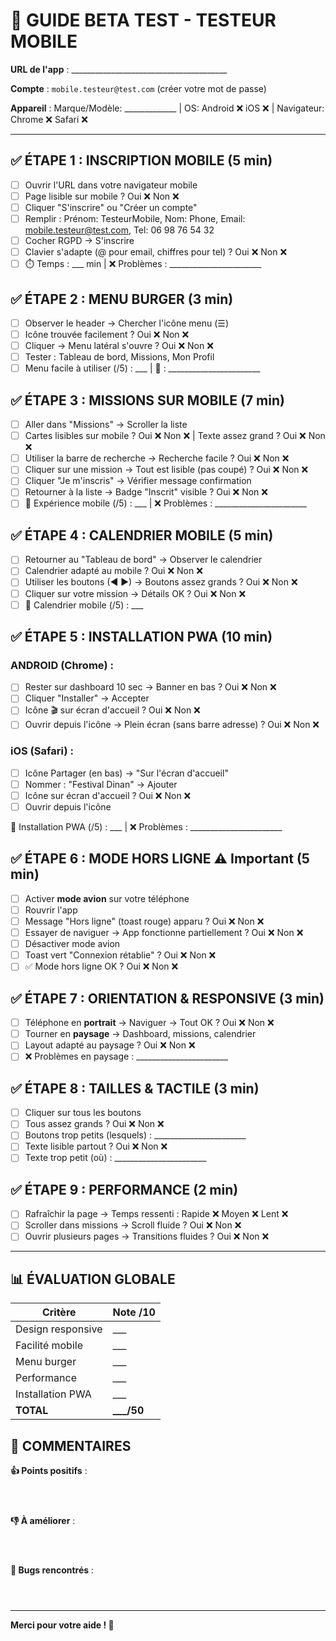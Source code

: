 # 📱 GUIDE BETA TEST - TESTEUR MOBILE

**URL de l'app** : _______________________________________

**Compte** : `mobile.testeur@test.com` (créer votre mot de passe)

**Appareil** : Marque/Modèle: _____________ | OS: Android ❌ iOS ❌ | Navigateur: Chrome ❌ Safari ❌

---

## ✅ ÉTAPE 1 : INSCRIPTION MOBILE (5 min)

- [ ] Ouvrir l'URL dans votre navigateur mobile
- [ ] Page lisible sur mobile ? Oui ❌ Non ❌
- [ ] Cliquer "S'inscrire" ou "Créer un compte"
- [ ] Remplir : Prénom: TesteurMobile, Nom: Phone, Email: mobile.testeur@test.com, Tel: 06 98 76 54 32
- [ ] Cocher RGPD → S'inscrire
- [ ] Clavier s'adapte (@ pour email, chiffres pour tel) ? Oui ❌ Non ❌
- [ ] ⏱️ Temps : ___ min | ❌ Problèmes : _______________________

## ✅ ÉTAPE 2 : MENU BURGER (3 min)

- [ ] Observer le header → Chercher l'icône menu (☰)
- [ ] Icône trouvée facilement ? Oui ❌ Non ❌
- [ ] Cliquer → Menu latéral s'ouvre ? Oui ❌ Non ❌
- [ ] Tester : Tableau de bord, Missions, Mon Profil
- [ ] Menu facile à utiliser (/5) : ___ | 💬 : _______________________

## ✅ ÉTAPE 3 : MISSIONS SUR MOBILE (7 min)

- [ ] Aller dans "Missions" → Scroller la liste
- [ ] Cartes lisibles sur mobile ? Oui ❌ Non ❌ | Texte assez grand ? Oui ❌ Non ❌
- [ ] Utiliser la barre de recherche → Recherche facile ? Oui ❌ Non ❌
- [ ] Cliquer sur une mission → Tout est lisible (pas coupé) ? Oui ❌ Non ❌
- [ ] Cliquer "Je m'inscris" → Vérifier message confirmation
- [ ] Retourner à la liste → Badge "Inscrit" visible ? Oui ❌ Non ❌
- [ ] 💬 Expérience mobile (/5) : ___ | ❌ Problèmes : _______________________

## ✅ ÉTAPE 4 : CALENDRIER MOBILE (5 min)

- [ ] Retourner au "Tableau de bord" → Observer le calendrier
- [ ] Calendrier adapté au mobile ? Oui ❌ Non ❌
- [ ] Utiliser les boutons (◀ ▶) → Boutons assez grands ? Oui ❌ Non ❌
- [ ] Cliquer sur votre mission → Détails OK ? Oui ❌ Non ❌
- [ ] 💬 Calendrier mobile (/5) : ___

## ✅ ÉTAPE 5 : INSTALLATION PWA (10 min)

### **ANDROID (Chrome)** :
- [ ] Rester sur dashboard 10 sec → Banner en bas ? Oui ❌ Non ❌
- [ ] Cliquer "Installer" → Accepter
- [ ] Icône 🎬 sur écran d'accueil ? Oui ❌ Non ❌
- [ ] Ouvrir depuis l'icône → Plein écran (sans barre adresse) ? Oui ❌ Non ❌

### **iOS (Safari)** :
- [ ] Icône Partager (en bas) → "Sur l'écran d'accueil"
- [ ] Nommer : "Festival Dinan" → Ajouter
- [ ] Icône sur écran d'accueil ? Oui ❌ Non ❌
- [ ] Ouvrir depuis l'icône

💬 Installation PWA (/5) : ___ | ❌ Problèmes : _______________________

## ✅ ÉTAPE 6 : MODE HORS LIGNE ⚠️ Important (5 min)

- [ ] Activer **mode avion** sur votre téléphone
- [ ] Rouvrir l'app
- [ ] Message "Hors ligne" (toast rouge) apparu ? Oui ❌ Non ❌
- [ ] Essayer de naviguer → App fonctionne partiellement ? Oui ❌ Non ❌
- [ ] Désactiver mode avion
- [ ] Toast vert "Connexion rétablie" ? Oui ❌ Non ❌
- [ ] ✅ Mode hors ligne OK ? Oui ❌ Non ❌

## ✅ ÉTAPE 7 : ORIENTATION & RESPONSIVE (3 min)

- [ ] Téléphone en **portrait** → Naviguer → Tout OK ? Oui ❌ Non ❌
- [ ] Tourner en **paysage** → Dashboard, missions, calendrier
- [ ] Layout adapté au paysage ? Oui ❌ Non ❌
- [ ] ❌ Problèmes en paysage : _______________________

## ✅ ÉTAPE 8 : TAILLES & TACTILE (3 min)

- [ ] Cliquer sur tous les boutons
- [ ] Tous assez grands ? Oui ❌ Non ❌
- [ ] Boutons trop petits (lesquels) : _______________________
- [ ] Texte lisible partout ? Oui ❌ Non ❌
- [ ] Texte trop petit (où) : _______________________

## ✅ ÉTAPE 9 : PERFORMANCE (2 min)

- [ ] Rafraîchir la page → Temps ressenti : Rapide ❌ Moyen ❌ Lent ❌
- [ ] Scroller dans missions → Scroll fluide ? Oui ❌ Non ❌
- [ ] Ouvrir plusieurs pages → Transitions fluides ? Oui ❌ Non ❌

---

## 📊 ÉVALUATION GLOBALE

| Critère | Note /10 |
|---------|----------|
| Design responsive | ___ |
| Facilité mobile | ___ |
| Menu burger | ___ |
| Performance | ___ |
| Installation PWA | ___ |
| **TOTAL** | **___/50** |

## 💬 COMMENTAIRES

**👍 Points positifs** :
```



```

**👎 À améliorer** :
```



```

**🐛 Bugs rencontrés** :
```



```

---

**Merci pour votre aide ! 🙏**













